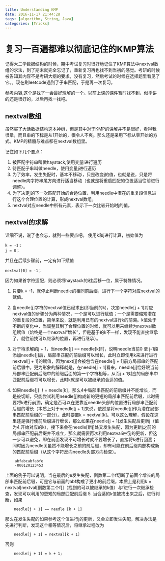 ```yaml
---
title: Understanding KMP
date: 2016-11-17 21:44:28
tags: [algorithm, String, Java]
categories: [Tricks]
---
```

# 复习一百遍都难以彻底记住的KMP算法
记得大二学数据结构的时候，期中考试复习时很好地记住了KMP算法中nextval数组的求法，到了期末就完全忘记了，重新复习再也找不到当初的感觉。考研的时候被告知其内容不是考研大纲的要求，没有复习，然后考试的时候在选择题里看见了它。。现在刷leetcode遇到了子串匹配，于是再一次复习。
<!--more-->

[参考内容](http://www.cnblogs.com/yjiyjige/p/3263858.html),这个是找了一会最好理解的一个。以前上课的课件暂时找不到，似乎讲的还是很好的，以后再找一找吧。
## nextval数组

虽然买了大话数据结构这本神树，但是其中对于KMP的讲解并不是很好，看得我很晕，而且串的下标是从1开始的，很令人不爽。那么还是采用下标从零开始的方式。KMP的精髓与难点都在nextval数组里。

记住如下几个要点：
1. 被匹配字符串叫做haystack,使用变量i进行遍历
2. 待匹配子串叫做needle，使用变量j进行遍历
3. 为了效率，发生失配时，基本不移动i，只是改变j的值，也就是说，只是将needle向字符串尾方向进行适当移动（也就是将重启匹配的位置适当往前进行调整）。
4. 为了决定j的下一次匹配开始的合适位置，利用needle中潜在的重复段信息进行这个合理位置的计算，形成nextval数组。
5. nextval对应needle中所有元素，表示下一次比较开始时j的值。

## nextval的求解

详细不说，说了也会忘，就列一些要点吧。
使用k和j进行计算，初始值为

	k = -1；
	j = 0；
并且在后续步骤前，一定有如下赋值
	
	nextval[0] = -1；
因为如果首字符适配，则必须将haystack的i往后移一位，属于特殊情况。

1. 只要k = -1，就停止判断needle的相同前后缀，进行下一个字符对应nextval的赋值。
2. 当needle[j]字符的nextval值已经求出(即当前的k)，决定needle[j + 1]对应nextval值的步骤分为两种情况，一个是可以进行赋值；一个是需要缩短潜在的重复段的位置，简单来说，就是利用已有的nextval进行k的前溯。k值处于不断的变化中，当调整其到了合理位置的时候，就可以用来继续为nextval数组赋值（始终是一个nextval“增长”，但是基于的k不一样，发现不能直接继承了，就往前找可以继承的位置，再进行继承）。
3. 对于待求解的j + 1，当needle[j] == needle[k]时，说明needle当前0 至 j-1段添加needle[j]后，局部串匹配的前后缀可以增长，此时立即使用k来进行进行nextval[j + 1]的赋值，因为next[j]会被包含在needle[j + 1]前方局部串的匹配前后缀中。更为形象的解释就是，在needle[j + 1]看来，needle[j]恰好跟当前局部串匹配前后缀中的前缀后面的第一个字符相等，从而j + 1对应的局部串中匹配前后缀将可以增长，此时k就是可以被继承的合适的值。
4. 如果needle[j] ！= needle[k]，那么4中局部串匹配的前后缀并不能增长，而是被切断，只能尝试利用needle[j]构成新的更短的局部串匹配前后缀，此时需要将k进行前溯，确定是否可以在更靠近needle头部的位置进行局部串匹配前后缀的增长（本质上对于needle[j + 1]来说，依然是将needle[j]作为潜在局部串匹配前后缀的一部分）。此时要置k = nextval[k]。可以这么理解，假设在这里还是强行使前后缀进行增长，那么如果在needle[j + 1]发生失配后更新j（值为4.开始对应的k），接下来会在needle[新j]处又发生失配，因为更新j之前的局部串匹配前后缀并不成立，那么就需要再次利用nextval进行j的更新，但这一步可以避免，即在前面发现不可增长时就不要增长了，直接将k进行回溯；同时因为needle[i]虽然不能增长之前的前后缀，却有可能在前后缀内部构成新的匹配前后缀（从这个字符反向needle头部方向检查）。

		abfabcabfabfe
		-000120123453
上面的例子可以说明，当在最后的e发生失配，倒数第二个f切断了前面个增长的局部串匹配前后缀，可是它与前面的abf构成了更小的前后缀，本质上是利用k = nextval[nextval[倒数第二个f]]（找到的可以被继承的k值）与f进行一次继承检查，发现可以利用的更短的局部匹配前后缀
5. 当合适的k值被找出来之后，进行判断，如果

		needle[j + 1] == needle [k + 1]
那么在发生失配的如果参考这个值进行j的更新，又会立即发生失配，解决办法是先进行判断，发现这个相等情况后，将继承过程改为
		
		needle[j + 1] = nextval[k + 1]
否则
		
		needle[j + 1] = k + 1;



